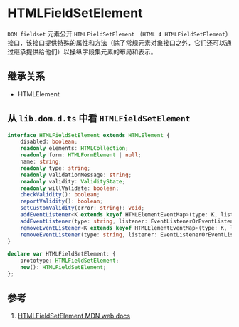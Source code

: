 # HTMLFieldSetElement

`DOM fieldset` 元素公开 `HTMLFieldSetElement`   （`HTML 4 HTMLFieldSetElement`）接口，该接口提供特殊的属性和方法（除了常规元素对象接口之外，它们还可以通过继承提供给他们）以操纵字段集元素的布局和表示。

## 继承关系

- HTMLElement

## 从 `lib.dom.d.ts` 中看 `HTMLFieldSetElement`

```ts
interface HTMLFieldSetElement extends HTMLElement {
    disabled: boolean;
    readonly elements: HTMLCollection;
    readonly form: HTMLFormElement | null;
    name: string;
    readonly type: string;
    readonly validationMessage: string;
    readonly validity: ValidityState;
    readonly willValidate: boolean;
    checkValidity(): boolean;
    reportValidity(): boolean;
    setCustomValidity(error: string): void;
    addEventListener<K extends keyof HTMLElementEventMap>(type: K, listener: (this: HTMLFieldSetElement, ev: HTMLElementEventMap[K]) => any, options?: boolean | AddEventListenerOptions): void;
    addEventListener(type: string, listener: EventListenerOrEventListenerObject, options?: boolean | AddEventListenerOptions): void;
    removeEventListener<K extends keyof HTMLElementEventMap>(type: K, listener: (this: HTMLFieldSetElement, ev: HTMLElementEventMap[K]) => any, options?: boolean | EventListenerOptions): void;
    removeEventListener(type: string, listener: EventListenerOrEventListenerObject, options?: boolean | EventListenerOptions): void;
}

declare var HTMLFieldSetElement: {
    prototype: HTMLFieldSetElement;
    new(): HTMLFieldSetElement;
};
```

## 参考

1. [HTMLFieldSetElement MDN web docs](https://developer.mozilla.org/zh-CN/docs/Web/API/HTMLFieldSetElement)
